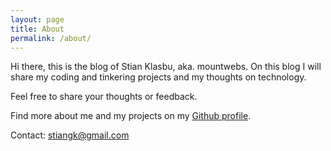 ```yaml
---
layout: page
title: About
permalink: /about/
---
```


Hi there, this is the blog of Stian Klasbu, aka. mountwebs. On this blog I will share my coding and tinkering projects and my thoughts on technology.

Feel free to share your thoughts or feedback.

Find more about me and my projects on my [Github profile](https://github.com/mountwebs).

Contact:
[stiangk@gmail.com](mailto:stiangk@gmail.com)
